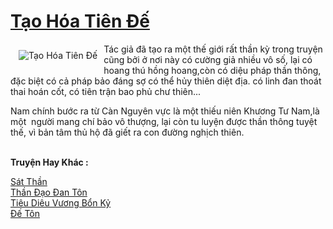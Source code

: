 <a href="https://utruyen.com/tao-hoa-tien-de/17011/" title="Tạo Hóa Tiên Đế"><h1>Tạo Hóa Tiên Đế</h1></a><div style="display:table"><img align="right" style="float: left; padding: 10px;" src="https://utruyen.com/images/story/200x260/tao-hoa-tien-de.jpg" alt="Tạo Hóa Tiên Đế">Tác giả đã tạo ra một thế giới rất thần kỳ trong truyện cũng bởi ở nơi này có cường giả nhiều vô số, lại có hoang thú hồng hoang,còn có diệu pháp thần thông, đặc biệt có cả pháp bảo đáng sợ có thể hủy thiên diệt địa. có linh đan thoát thai hoán cốt, có tiên trận bao phủ chư thiên...<p></p>Nam chính bước ra từ Càn Nguyên vực là một thiếu niên Khương Tư Nam,là một  người mang chí bảo vô thượng, lại còn tu luyện được thần thông tuyệt thế, vì bản tâm thủ hộ đã giết ra con đường nghịch thiên.</div><p><br><b>Truyện Hay Khác :</b></p><a href="https://utruyen.com/sat-than/4980/" alt="Sát Thần">Sát Thần</a><br/><a href="https://truyenhot2019.blogspot.com/2019/12/than-dao-dan-ton.html" alt="Thần Đạo Đan Tôn">Thần Đạo Đan Tôn</a><br/><a href="https://dammy2019.blogspot.com/2019/11/tieu-dieu-vuong-bon-ky.html" alt="Tiêu Diêu Vương Bổn Kỷ">Tiêu Diêu Vương Bổn Kỷ</a><br/><a href="https://truyenhot2019.blogspot.com/2019/12/de-ton.html" alt="Đế Tôn">Đế Tôn</a><br/>